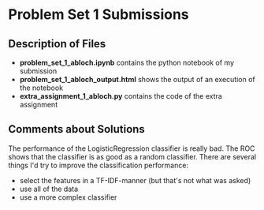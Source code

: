 # Problem Set 1 Submissions

## Description of Files
- **problem_set_1_abloch.ipynb** contains the python notebook of my submission
- **problem_set_1_abloch_output.html** shows the output of an execution of the notebook
- **extra_assignment_1_abloch.py** contains the code of the extra assignment

## Comments about Solutions
The performance of the LogisticRegression classifier is really bad. The ROC shows that the classifier is as good as a random classifier. There are several things I'd try to improve the classification performance:
- select the features in a TF-IDF-manner (but that's not what was asked)
- use all of the data
- use a more complex classifier
